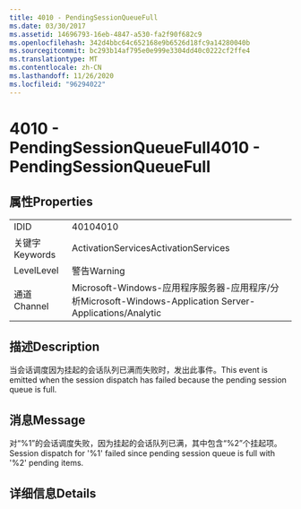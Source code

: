 ```yaml
---
title: 4010 - PendingSessionQueueFull
ms.date: 03/30/2017
ms.assetid: 14696793-16eb-4847-a530-fa2f90f682c9
ms.openlocfilehash: 342d4bbc64c652168e9b6526d18fc9a14280040b
ms.sourcegitcommit: bc293b14af795e0e999e3304dd40c0222cf2ffe4
ms.translationtype: MT
ms.contentlocale: zh-CN
ms.lasthandoff: 11/26/2020
ms.locfileid: "96294022"
---
```

# <a name="4010---pendingsessionqueuefull"></a><span data-ttu-id="d31c4-102">4010 - PendingSessionQueueFull</span><span class="sxs-lookup"><span data-stu-id="d31c4-102">4010 - PendingSessionQueueFull</span></span>

## <a name="properties"></a><span data-ttu-id="d31c4-103">属性</span><span class="sxs-lookup"><span data-stu-id="d31c4-103">Properties</span></span>  
  
|||  
|-|-|  
|<span data-ttu-id="d31c4-104">ID</span><span class="sxs-lookup"><span data-stu-id="d31c4-104">ID</span></span>|<span data-ttu-id="d31c4-105">4010</span><span class="sxs-lookup"><span data-stu-id="d31c4-105">4010</span></span>|  
|<span data-ttu-id="d31c4-106">关键字</span><span class="sxs-lookup"><span data-stu-id="d31c4-106">Keywords</span></span>|<span data-ttu-id="d31c4-107">ActivationServices</span><span class="sxs-lookup"><span data-stu-id="d31c4-107">ActivationServices</span></span>|  
|<span data-ttu-id="d31c4-108">Level</span><span class="sxs-lookup"><span data-stu-id="d31c4-108">Level</span></span>|<span data-ttu-id="d31c4-109">警告</span><span class="sxs-lookup"><span data-stu-id="d31c4-109">Warning</span></span>|  
|<span data-ttu-id="d31c4-110">通道</span><span class="sxs-lookup"><span data-stu-id="d31c4-110">Channel</span></span>|<span data-ttu-id="d31c4-111">Microsoft-Windows-应用程序服务器-应用程序/分析</span><span class="sxs-lookup"><span data-stu-id="d31c4-111">Microsoft-Windows-Application Server-Applications/Analytic</span></span>|  
  
## <a name="description"></a><span data-ttu-id="d31c4-112">描述</span><span class="sxs-lookup"><span data-stu-id="d31c4-112">Description</span></span>  

 <span data-ttu-id="d31c4-113">当会话调度因为挂起的会话队列已满而失败时，发出此事件。</span><span class="sxs-lookup"><span data-stu-id="d31c4-113">This event is emitted when the session dispatch has failed because the pending session queue is full.</span></span>  
  
## <a name="message"></a><span data-ttu-id="d31c4-114">消息</span><span class="sxs-lookup"><span data-stu-id="d31c4-114">Message</span></span>  

 <span data-ttu-id="d31c4-115">对“%1”的会话调度失败，因为挂起的会话队列已满，其中包含“%2”个挂起项。</span><span class="sxs-lookup"><span data-stu-id="d31c4-115">Session dispatch for '%1' failed since pending session queue is full with '%2' pending items.</span></span>  
  
## <a name="details"></a><span data-ttu-id="d31c4-116">详细信息</span><span class="sxs-lookup"><span data-stu-id="d31c4-116">Details</span></span>
